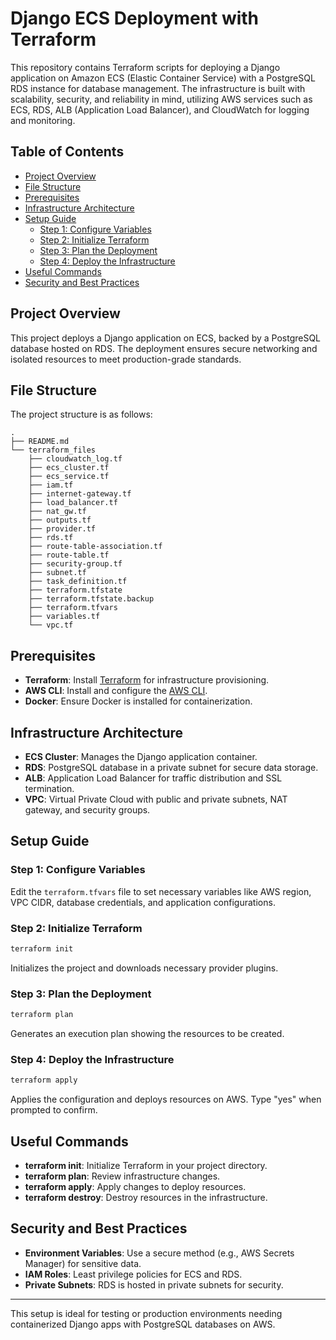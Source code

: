 
# Django ECS Deployment with Terraform

This repository contains Terraform scripts for deploying a Django application on Amazon ECS (Elastic Container Service) with a PostgreSQL RDS instance for database management. The infrastructure is built with scalability, security, and reliability in mind, utilizing AWS services such as ECS, RDS, ALB (Application Load Balancer), and CloudWatch for logging and monitoring.

## Table of Contents
- [Project Overview](#project-overview)
- [File Structure](#file-structure)
- [Prerequisites](#prerequisites)
- [Infrastructure Architecture](#infrastructure-architecture)
- [Setup Guide](#setup-guide)
  - [Step 1: Configure Variables](#step-1-configure-variables)
  - [Step 2: Initialize Terraform](#step-2-initialize-terraform)
  - [Step 3: Plan the Deployment](#step-3-plan-the-deployment)
  - [Step 4: Deploy the Infrastructure](#step-4-deploy-the-infrastructure)
- [Useful Commands](#useful-commands)
- [Security and Best Practices](#security-and-best-practices)

## Project Overview
This project deploys a Django application on ECS, backed by a PostgreSQL database hosted on RDS. The deployment ensures secure networking and isolated resources to meet production-grade standards.

## File Structure
The project structure is as follows:
```
.
├── README.md
└── terraform_files
    ├── cloudwatch_log.tf
    ├── ecs_cluster.tf
    ├── ecs_service.tf
    ├── iam.tf
    ├── internet-gateway.tf
    ├── load_balancer.tf
    ├── nat_gw.tf
    ├── outputs.tf
    ├── provider.tf
    ├── rds.tf
    ├── route-table-association.tf
    ├── route-table.tf
    ├── security-group.tf
    ├── subnet.tf
    ├── task_definition.tf
    ├── terraform.tfstate
    ├── terraform.tfstate.backup
    ├── terraform.tfvars
    ├── variables.tf
    └── vpc.tf
```
## Prerequisites
- **Terraform**: Install [Terraform](https://www.terraform.io/downloads.html) for infrastructure provisioning.
- **AWS CLI**: Install and configure the [AWS CLI](https://aws.amazon.com/cli/).
- **Docker**: Ensure Docker is installed for containerization.

## Infrastructure Architecture
- **ECS Cluster**: Manages the Django application container.
- **RDS**: PostgreSQL database in a private subnet for secure data storage.
- **ALB**: Application Load Balancer for traffic distribution and SSL termination.
- **VPC**: Virtual Private Cloud with public and private subnets, NAT gateway, and security groups.

## Setup Guide

### Step 1: Configure Variables
Edit the `terraform.tfvars` file to set necessary variables like AWS region, VPC CIDR, database credentials, and application configurations.

### Step 2: Initialize Terraform
```bash
terraform init
```
Initializes the project and downloads necessary provider plugins.

### Step 3: Plan the Deployment
```bash
terraform plan
```
Generates an execution plan showing the resources to be created.

### Step 4: Deploy the Infrastructure
```bash
terraform apply
```
Applies the configuration and deploys resources on AWS. Type "yes" when prompted to confirm.

## Useful Commands
- **terraform init**: Initialize Terraform in your project directory.
- **terraform plan**: Review infrastructure changes.
- **terraform apply**: Apply changes to deploy resources.
- **terraform destroy**: Destroy resources in the infrastructure.

## Security and Best Practices
- **Environment Variables**: Use a secure method (e.g., AWS Secrets Manager) for sensitive data.
- **IAM Roles**: Least privilege policies for ECS and RDS.
- **Private Subnets**: RDS is hosted in private subnets for security.

---

This setup is ideal for testing or production environments needing containerized Django apps with PostgreSQL databases on AWS.
